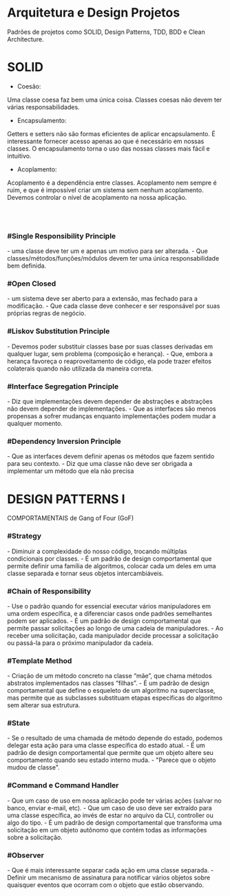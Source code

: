 <h1>Arquitetura e Design Projetos</h1>

<p>Padrões de projetos como SOLID, Design Patterns, TDD, BDD e Clean Architecture.</p>

<h1>SOLID</h1>

- Coesão:
<p>Uma classe coesa faz bem uma única coisa.
Classes coesas não devem ter várias responsabilidades.</p>

- Encapsulamento:
<p>Getters e setters não são formas eficientes de aplicar encapsulamento.
É interessante fornecer acesso apenas ao que é necessário em nossas classes.
O encapsulamento torna o uso das nossas classes mais fácil e intuitivo.<p>

- Acoplamento:
<p>Acoplamento é a dependência entre classes.
Acoplamento nem sempre é ruim, e que é impossível criar um sistema sem nenhum acoplamento.
Devemos controlar o nível de acoplamento na nossa aplicação.</p>

</br></br>

<h3>#Single Responsibility Principle</h3> 
- uma classe deve ter um e apenas um motivo para ser alterada.
- Que classes/métodos/funções/módulos devem ter uma única responsabilidade bem definida.

<h3>#Open Closed</h3> 
- um sistema deve ser aberto para a extensão, mas fechado para a modificação.
- Que cada classe deve conhecer e ser responsável por suas próprias regras de negócio.

<h3>#Liskov Substitution Principle</h3> 
- Devemos poder substituir classes base por suas classes derivadas em qualquer lugar, sem problema (composição e herança).
- Que, embora a herança favoreça o reaproveitamento de código, ela pode trazer efeitos colaterais quando não utilizada da maneira correta.

<h3>#Interface Segregation Principle</h3> 
- Diz que implementações devem depender de abstrações e abstrações não devem depender de implementações. 
- Que as interfaces são menos propensas a sofrer mudanças enquanto implementações podem mudar a qualquer momento. 

<h3>#Dependency Inversion Principle</h3> 
- Que as interfaces devem definir apenas os métodos que fazem sentido para seu contexto. 
- Diz que uma classe não deve ser obrigada a implementar um método que ela não precisa

</hr>

<h1>DESIGN PATTERNS I</h1>

 <p>COMPORTAMENTAIS de Gang of Four (GoF)<p>

<h3>#Strategy</h3> 
- Diminuir a complexidade do nosso código, trocando múltiplas condicionais por classes. 
- É um padrão de design comportamental que permite definir uma família de algoritmos, colocar cada um deles em uma classe separada e tornar seus objetos intercambiáveis.

<h3>#Chain of Responsibility</h3> 
- Use o padrão quando for essencial executar vários manipuladores em uma ordem específica, e a diferenciar casos onde padrões semelhantes podem ser aplicados. 
- É um padrão de design comportamental que permite passar solicitações ao longo de uma cadeia de manipuladores. 
- Ao receber uma solicitação, cada manipulador decide processar a solicitação ou passá-la para o próximo manipulador da cadeia.

<h3>#Template Method</h3> 
- Criação de um método concreto na classe “mãe”, que chama métodos abstratos implementados nas classes “filhas”. 
- É um padrão de design comportamental que define o esqueleto de um algoritmo na superclasse, mas permite que as subclasses substituam etapas específicas do algoritmo sem alterar sua estrutura.

<h3>#State</h3> 
- Se o resultado de uma chamada de método depende do estado, podemos delegar esta ação para uma classe específica do estado atual. 
- É um padrão de design comportamental que permite que um objeto altere seu comportamento quando seu estado interno muda. 
- "Parece que o objeto mudou de classe".

<h3>#Command e Command Handler</h3> 
- Que um caso de uso em nossa aplicação pode ter várias ações (salvar no banco, enviar e-mail, etc). 
- Que um caso de uso deve ser extraído para uma classe específica, ao invés de estar no arquivo da CLI, controller ou algo do tipo.
- É um padrão de design comportamental que transforma uma solicitação em um objeto autônomo que contém todas as informações sobre a solicitação.

<h3>#Observer</h3> 
- Que é mais interessante separar cada ação em uma classe separada. 
- Definir um mecanismo de assinatura para notificar vários objetos sobre quaisquer eventos que ocorram com o objeto que estão observando.


